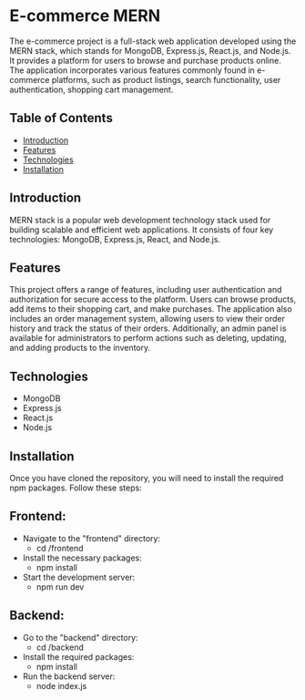 # E-commerce MERN

The e-commerce project is a full-stack web application developed using the MERN stack, which stands for MongoDB, Express.js, React.js, and Node.js. It provides a platform for users to browse and purchase products online. The application incorporates various features commonly found in e-commerce platforms, such as product listings, search functionality, user authentication, shopping cart management.

## Table of Contents

- [Introduction](#introduction)
- [Features](#features)
- [Technologies](#technologies)
- [Installation](#installation)

## Introduction

MERN stack is a
popular web development technology stack used for building scalable and
efficient web applications. It consists of four key technologies: MongoDB,
Express.js, React, and Node.js.

## Features

This project offers a range of features, including user authentication and authorization for secure access to the platform. Users can browse products, add items to their shopping cart, and make purchases. The application also includes an order management system, allowing users to view their order history and track the status of their orders. Additionally, an admin panel is available for administrators to perform actions such as deleting, updating, and adding products to the inventory.

## Technologies

- MongoDB
- Express.js
- React.js
- Node.js

## Installation

Once you have cloned the repository, you will need to install the required npm packages. Follow these steps:

## Frontend:
- Navigate to the "frontend" directory:
  - cd /frontend
- Install the necessary packages:
  - npm install
- Start the development server:
  - npm run dev

## Backend:
- Go to the "backend" directory:
  - cd /backend
- Install the required packages:
  - npm install
- Run the backend server:
  - node index.js
